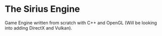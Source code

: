 # The Sirius Engine
 Game Engine written from scratch with C++ and OpenGL (Will be looking into adding DirectX and Vulkan).

